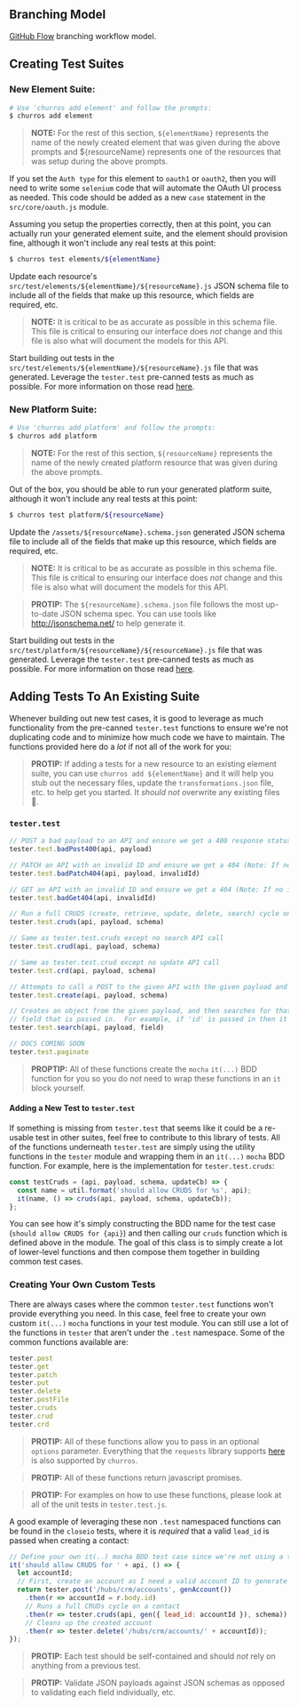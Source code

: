 ## Branching Model

[GitHub Flow](https://guides.github.com/introduction/flow) branching workflow model.

## Creating Test Suites

### New Element Suite:

```bash
# Use 'churros add element' and follow the prompts:
$ churros add element
```
> __NOTE:__ For the rest of this section, `${elementName}` represents the name of the newly created element that was given during the above prompts and ${resourceName} represents one of the resources that was setup during the above prompts.

If you set the `Auth type` for this element to `oauth1` or `oauth2`, then you will need to write some `selenium` code that will automate the OAuth UI process as needed.  This code should be added as a new `case` statement in the `src/core/oauth.js` module.

Assuming you setup the properties correctly, then at this point, you can actually run your generated element suite, and the element should provision fine, although it won't include any real tests at this point:
```bash
$ churros test elements/${elementName}
```

Update each resource's `src/test/elements/${elementName}/${resourceName}.js` JSON schema file to include all of the fields that make up this resource, which fields are required, etc.
> __NOTE:__ It is critical to be as accurate as possible in this schema file.  This file is critical to ensuring our interface does *not* change and this file is also what will document the models for this API.

Start building out tests in the `src/test/elements/${elementName}/${resourceName}.js` file that was generated.  Leverage the `tester.test` pre-canned tests as much as possible.  For more information on those read [here](#adding-tests-to-an-existing-suite).

### New Platform Suite:

```bash
# Use 'churros add platform' and follow the prompts:
$ churros add platform
```
> __NOTE:__ For the rest of this section, `${resourceName}` represents the name of the newly created platform resource that was given during the above prompts.

Out of the box, you should be able to run your generated platform suite, although it won't include any real tests at this point:
```bash
$ churros test platform/${resourceName}
```

Update the `/assets/${resourceName}.schema.json` generated JSON schema file to include all of the fields that make up this resource, which fields are required, etc.
> __NOTE:__ It is critical to be as accurate as possible in this schema file.  This file is critical to ensuring our interface does *not* change and this file is also what will document the models for this API.

> __PROTIP:__ The `${resourceName}.schema.json` file follows the most up-to-date JSON schema spec. You can use tools like http://jsonschema.net/ to help generate it.

Start building out tests in the `src/test/platform/${resourceName}/${resourceName}.js` file that was generated.  Leverage the `tester.test` pre-canned tests as much as possible.  For more information on those read [here](#adding-tests-to-an-existing-suite).

## Adding Tests To An Existing Suite

Whenever building out new test cases, it is good to leverage as much functionality from the pre-canned `tester.test` functions to ensure we're not duplicating code and to minimize how much code we have to maintain.  The functions provided here do a *lot* if not all of the work for you:

>__PROTIP:__ If adding a tests for a new resource to an existing element suite, you can use `churros add ${elementName}` and it will help you stub out the necessary files, update the `transformations.json` file, etc. to help get you started.  It *should not* overwrite any existing files :pray:.

### `tester.test`

```javascript
// POST a bad payload to an API and ensure we get a 400 response status code (Note: If you want to send an empty payload, exclude the payload parameter)
tester.test.badPost400(api, payload)

// PATCH an API with an invalid ID and ensure we get a 404 (Note: If no invalidId is passed then -1 is used)
tester.test.badPatch404(api, payload, invalidId)

// GET an API with an invalid ID and ensure we get a 404 (Note: If no invalidId is passed then -1 is used)
tester.test.badGet404(api, invalidId)

// Run a full CRUDS (create, retrieve, update, delete, search) cycle on the given API and ensure all API calls return a 200 and validate against the specified schema. (Note: Default update API calls is PATCH.  If this resource supports PUT, pass chakram.put as the last parameter)
tester.test.cruds(api, payload, schema)

// Same as tester.test.cruds except no search API call
tester.test.crud(api, payload, schema)

// Same as tester.test.crud except no update API call
tester.test.crd(api, payload, schema)

// Attempts to call a POST to the given API with the given payload and validates the response matches the given schema
tester.test.create(api, payload, schema)

// Creates an object from the given payload, and then searches for that object using the CE where clause by the specified
// field that is passed in.  For example, if 'id' is passed in then it will end up calling GET {api}?where=id='{idThatWasJustCreated}'
tester.test.search(api, payload, field)

// DOCS COMING SOON
tester.test.paginate
```

> __PROPTIP:__ All of these functions create the `mocha` `it(...)` BDD function for you so you do *not* need to wrap these functions in an `it` block yourself.

#### Adding a New Test to `tester.test`
If something is missing from `tester.test` that seems like it could be a re-usable test in other suites, feel free to contribute to this library of tests.  All of the functions underneath `tester.test` are simply using the utility functions in the `tester` module and wrapping them in an `it(...)` `mocha` BDD function.  For example, here is the implementation for `tester.test.cruds`:
```javascript
const testCruds = (api, payload, schema, updateCb) => {
  const name = util.format('should allow CRUDS for %s', api);
  it(name, () => cruds(api, payload, schema, updateCb));
};
```

You can see how it's simply constructing the BDD name for the test case (`should allow CRUDS for {api}`) and then calling our `cruds` function which is defined above in the module.  The goal of this class is to simply create a lot of lower-level functions and then compose them together in building common test cases.

### Creating Your Own Custom Tests
There are always cases where the common `tester.test` functions won't provide everything you need.  In this case, feel free to create your own custom `it(...)` `mocha` functions in your test module.  You can still use a lot of the functions in `tester` that aren't under the `.test` namespace.  Some of the common functions available are:
```javascript
tester.post
tester.get
tester.patch
tester.put
tester.delete
tester.postFile
tester.cruds
tester.crud
tester.crd
```

> __PROTIP:__ All of these functions allow you to pass in an optional `options` parameter.  Everything that the `requests` library supports [here](https://github.com/request/request#requestoptions-callback) is also supported by `churros`.

> __PROTIP:__ All of these functions return javascript promises.

> __PROTIP:__ For examples on how to use these functions, please look at all of the unit tests in `tester.test.js`.

A good example of leveraging these non `.test` namespaced functions can be found in the `closeio` tests, where it is *required* that a valid `lead_id` is passed when creating a contact:
```javascript
// Define your own it(..) mocha BDD test case since we're not using a tester.test function which does this for you
it('should allow CRUDS for ' + api, () => {
  let accountId;
  // First, create an account as I need a valid account ID to generate my contact JSON payload
  return tester.post('/hubs/crm/accounts', genAccount())
    .then(r => accountId = r.body.id)
    // Runs a full CRUDs cycle on a contact
    .then(r => tester.cruds(api, gen({ lead_id: accountId }), schema))
    // Cleans up the created account
    .then(r => tester.delete('/hubs/crm/accounts/' + accountId));
});
```

> __PROTIP:__ Each test should be self-contained and should *not* rely on anything from a previous test.

> __PROTIP:__ Validate JSON payloads against JSON schemas as opposed to validating each field individually, etc.
